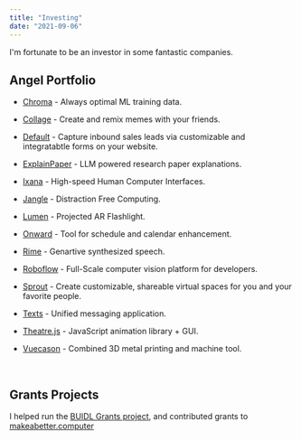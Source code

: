 ```yaml
---
title: "Investing"
date: "2021-09-06"
---
```


I'm fortunate to be an investor in some fantastic companies. 


## Angel Portfolio

* [Chroma](http://trychroma.com) - Always optimal ML training data.

* [Collage](https://twitter.com/thecollageapp) - Create and remix memes with your friends.

* [Default](https://www.default.com/) - Capture inbound sales leads via customizable and integratabtle forms on your website. 

* [ExplainPaper](http://explainpaper.com) - LLM powered research paper explanations.

* [Ixana](https://ixana.ai) - High-speed Human Computer Interfaces.

* [Jangle](https://www.jangleinc.com) - Distraction Free Computing.

* [Lumen](http://lumen.world) - Projected AR Flashlight.

* [Onward](http://onward.so) - Tool for schedule and calendar enhancement. 

* [Rime](http://rime.ai) - Genartive synthesized speech. 

* [Roboflow](https://roboflow.com) - Full-Scale computer vision platform for developers. 

* [Sprout](https://sprout.place/) - Create customizable, shareable virtual spaces for you and your favorite people. 

* [Texts](http://texts.com)  - Unified messaging application. 

* [Theatre.js](https://www.theatrejs.com/) - JavaScript animation library + GUI.

* [Vuecason](https://www.vuecason.com) - Combined 3D metal printing and machine tool.



&nbsp;


## Grants Projects

I helped run the [BUIDL Grants project](https://twitter.com/atroyn/status/1333860797714370561?s=20&t=vXyyyATEqhxvRASrVEnF5w), and contributed grants to [makeabetter.computer](http://makeabetter.computer)
